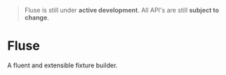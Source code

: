 > Fluse is still under **active development**. All API's are still **subject to change**.

# Fluse

A fluent and extensible fixture builder.
